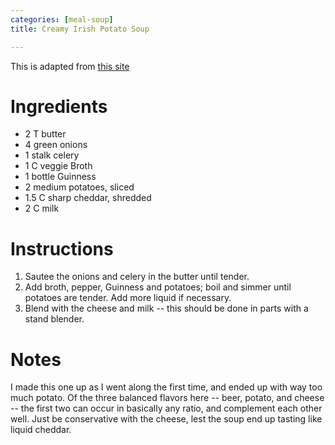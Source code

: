 ```yaml
---
categories: [meal-soup]
title: Creamy Irish Potato Soup

---
```

This is adapted from [this site](http://shenanchie.tripod.com/weblog/mar05.htm#IrishinKitchen)
# Ingredients

* 2 T butter 
* 4 green onions 
* 1 stalk celery 
* 1 C veggie Broth 
* 1 bottle Guinness
* 2 medium potatoes, sliced 
* 1.5 C sharp cheddar, shredded
* 2 C milk

# Instructions

 1. Sautee the onions and celery in the butter until tender. 
 1. Add broth, pepper, Guinness and potatoes; boil and simmer until potatoes are tender.  Add more liquid if necessary.
 1. Blend with the cheese and milk -- this should be done in parts with a stand blender.

# Notes

I made this one up as I went along the first time, and ended up with way too much potato.  Of the three balanced flavors here -- beer, potato, and cheese -- the first two can occur in basically any ratio, and complement each other well.  Just be conservative with the cheese, lest the soup end up tasting like liquid cheddar.
